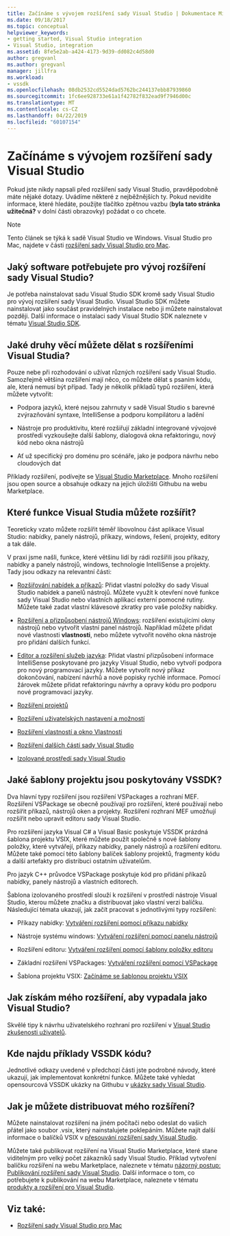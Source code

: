```yaml
---
title: Začínáme s vývojem rozšíření sady Visual Studio | Dokumentace Microsoftu
ms.date: 09/18/2017
ms.topic: conceptual
helpviewer_keywords:
- getting started, Visual Studio integration
- Visual Studio, integration
ms.assetid: 8fe5e2ab-a424-4173-9d39-dd082c4d58d0
author: gregvanl
ms.author: gregvanl
manager: jillfra
ms.workload:
- vssdk
ms.openlocfilehash: 08db2532cd5524dad5762bc244137ebb87939860
ms.sourcegitcommit: 1fc6ee928733e61a1f42782f832ead9f7946d00c
ms.translationtype: MT
ms.contentlocale: cs-CZ
ms.lasthandoff: 04/22/2019
ms.locfileid: "60107154"
---
```

# <a name="starting-to-develop-visual-studio-extensions"></a>Začínáme s vývojem rozšíření sady Visual Studio

Pokud jste nikdy napsali před rozšíření sady Visual Studio, pravděpodobně máte nějaké dotazy. Uvádíme některé z nejběžnějších ty. Pokud nevidíte informace, které hledáte, použijte tlačítko zpětnou vazbu (**byla tato stránka užitečná?** v dolní části obrazovky) požádat o co chcete.

> [!NOTE]
> Tento článek se týká k sadě Visual Studio ve Windows. Visual Studio pro Mac, najdete v části [rozšíření sady Visual Studio pro Mac](/visualstudio/mac/extending-visual-studio-mac).

## <a name="what-software-do-i-need-to-develop-visual-studio-extensions"></a>Jaký software potřebujete pro vývoj rozšíření sady Visual Studio?

Je potřeba nainstalovat sadu Visual Studio SDK kromě sady Visual Studio pro vývoj rozšíření sady Visual Studio. Visual Studio SDK můžete nainstalovat jako součást pravidelných instalace nebo ji můžete nainstalovat později. Další informace o instalaci sady Visual Studio SDK naleznete v tématu [Visual Studio SDK](../extensibility/visual-studio-sdk.md).

## <a name="what-kinds-of-things-can-i-do-with-visual-studio-extensions"></a>Jaké druhy věcí můžete dělat s rozšířeními Visual Studia?

Pouze nebe při rozhodování o užívat různých rozšíření sady Visual Studio. Samozřejmě většina rozšíření mají něco, co můžete dělat s psaním kódu, ale, která nemusí být případ. Tady je několik příkladů typů rozšíření, která můžete vytvořit:

- Podpora jazyků, které nejsou zahrnuty v sadě Visual Studio s barevné zvýrazňování syntaxe, IntelliSense a podporu kompilátoru a ladění

- Nástroje pro produktivitu, které rozšiřují základní integrované vývojové prostředí vyzkoušejte další šablony, dialogová okna refaktoringu, nový kód nebo okna nástrojů

- Ať už specifický pro doménu pro scénáře, jako je podpora návrhu nebo cloudových dat

Příklady rozšíření, podívejte se [Visual Studio Marketplace](https://marketplace.visualstudio.com/vs). Mnoho rozšíření jsou open source a obsahuje odkazy na jejich úložišti Githubu na webu Marketplace.

## <a name="which-visual-studio-features-can-i-extend"></a>Které funkce Visual Studia můžete rozšířit?

Teoreticky vzato můžete rozšířit téměř libovolnou část aplikace Visual Studio: nabídky, panely nástrojů, příkazy, windows, řešení, projekty, editory a tak dále.

V praxi jsme našli, funkce, které většinu lidí by rádi rozšířili jsou příkazy, nabídky a panely nástrojů, windows, technologie IntelliSense a projekty. Tady jsou odkazy na relevantní části:

- [Rozšiřování nabídek a příkazů](../extensibility/extending-menus-and-commands.md): Přidat vlastní položky do sady Visual Studio nabídek a panelů nástrojů. Můžete využít k otevření nové funkce sady Visual Studio nebo vlastních aplikací externí pomocné rutiny. Můžete také zadat vlastní klávesové zkratky pro vaše položky nabídky.

- [Rozšíření a přizpůsobení nástrojů Windows](../extensibility/extending-and-customizing-tool-windows.md): rozšíření existujícími okny nástrojů nebo vytvořit vlastní panel nástrojů. Například můžete přidat nové vlastnosti **vlastnosti**, nebo můžete vytvořit nového okna nástroje pro přidání dalších funkcí.

- [Editor a rozšíření služeb jazyka](../extensibility/editor-and-language-service-extensions.md): Přidat vlastní přizpůsobení informace IntelliSense poskytované pro jazyky Visual Studio, nebo vytvoří podpora pro nový programovací jazyky. Můžete vytvořit nový příkaz dokončování, nabízení návrhů a nové popisky rychlé informace. Pomocí žárovek můžete přidat refaktoringu návrhy a opravy kódu pro podporu nové programovací jazyky.

- [Rozšíření projektů](../extensibility/extending-projects.md)

- [Rozšíření uživatelských nastavení a možností](../extensibility/extending-user-settings-and-options.md)

- [Rozšíření vlastností a okno Vlastnosti](../extensibility/extending-properties-and-the-property-window.md)

- [Rozšíření dalších částí sady Visual Studio](../extensibility/extending-other-parts-of-visual-studio.md)

- [Izolované prostředí sady Visual Studio](/visualstudio/extensibility/shell/visual-studio-isolated-shell)

## <a name="BKMK_ProjectTemplate"></a> Jaké šablony projektu jsou poskytovány VSSDK?
 Dva hlavní typy rozšíření jsou rozšíření VSPackages a rozhraní MEF. Rozšíření VSPackage se obecně používají pro rozšíření, které používají nebo rozšířit příkazů, nástrojů oken a projekty. Rozšíření rozhraní MEF umožňují rozšířit nebo upravit editoru sady Visual Studio.

 Pro rozšíření jazyka Visual C# a Visual Basic poskytuje VSSDK prázdná šablona projektu VSIX, které můžete použít společně s nové šablony položky, které vytvářejí, příkazy nabídky, panely nástrojů a rozšíření editoru. Můžete také pomocí této šablony balíček šablony projektů, fragmenty kódu a další artefakty pro distribuci ostatním uživatelům.

 Pro jazyk C++ průvodce VSPackage poskytuje kód pro přidání příkazů nabídky, panely nástrojů a vlastních editorech.

 Šablona izolovaného prostředí slouží k rozšíření v prostředí nástroje Visual Studio, kterou můžete značku a distribuovat jako vlastní verzi balíčku. Následující témata ukazují, jak začít pracovat s jednotlivými typy rozšíření:

- Příkazy nabídky: [Vytváření rozšíření pomocí příkazu nabídky](../extensibility/creating-an-extension-with-a-menu-command.md)

- Nástroje systému windows: [Vytváření rozšíření pomocí panelu nástrojů](../extensibility/creating-an-extension-with-a-tool-window.md)

- Rozšíření editoru: [Vytváření rozšíření pomocí šablony položky editoru](../extensibility/creating-an-extension-with-an-editor-item-template.md)

- Základní rozšíření VSPackages: [Vytváření rozšíření pomocí VSPackage](../extensibility/creating-an-extension-with-a-vspackage.md)

- Šablona projektu VSIX: [Začínáme se šablonou projektu VSIX](../extensibility/getting-started-with-the-vsix-project-template.md)

## <a name="how-do-i-get-my-extension-to-look-like-visual-studio"></a>Jak získám mého rozšíření, aby vypadala jako Visual Studio?
 Skvělé tipy k návrhu uživatelského rozhraní pro rozšíření v [Visual Studio zkušenosti uživatelů](../extensibility/ux-guidelines/visual-studio-user-experience-guidelines.md).

## <a name="where-can-i-find-examples-of-vssdk-code"></a>Kde najdu příklady VSSDK kódu?
 Jednotlivé odkazy uvedené v předchozí části jste podrobné návody, které ukazují, jak implementovat konkrétní funkce. Můžete také vyhledat opensourcová VSSDK ukázky na Githubu v [ukázky sady Visual Studio](https://github.com/Microsoft/VSSDK-Extensibility-Samples).

## <a name="how-can-i-distribute-my-extension"></a>Jak je můžete distribuovat mého rozšíření?
 Můžete nainstalovat rozšíření na jiném počítači nebo odeslat do vašich přátel jako soubor .vsix, který nainstalujete poklepáním. Můžete najít další informace o balíčků VSIX v [přesouvání rozšíření sady Visual Studio](../extensibility/shipping-visual-studio-extensions.md).

 Můžete také publikovat rozšíření na Visual Studio Marketplace, které stane viditelným pro velký počet zákazníků sady Visual Studio. Příklad vytvoření balíčku rozšíření na webu Marketplace, naleznete v tématu [názorný postup: Publikování rozšíření sady Visual Studio](../extensibility/walkthrough-publishing-a-visual-studio-extension.md). Další informace o tom, co potřebujete k publikování na webu Marketplace, naleznete v tématu [produkty a rozšíření pro Visual Studio](/azure/devops/extend/overview?view=vsts).

## <a name="see-also"></a>Viz také:

- [Rozšíření sady Visual Studio pro Mac](/visualstudio/mac/extending-visual-studio-mac)